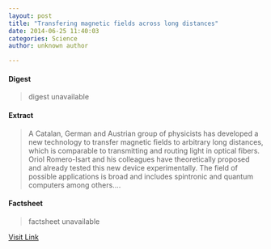 ```yaml
---
layout: post
title: "Transfering magnetic fields across long distances"
date: 2014-06-25 11:40:03
categories: Science
author: unknown author

---
```



#### Digest
>digest unavailable

#### Extract
>A Catalan, German and Austrian group of physicists has developed a new technology to transfer magnetic fields to arbitrary long distances, which is comparable to transmitting and routing light in optical fibers. Oriol Romero-Isart and his colleagues have theoretically proposed and already tested this new device experimentally. The field of possible applications is broad and includes spintronic and quantum computers among others....

#### Factsheet
>factsheet unavailable

[Visit Link](http://phys.org/news322900211.html)


